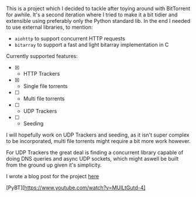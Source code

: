 This is a project which I decided to tackle after toying around with BitTorrent for awhile. It's a second iteration where I tried to make it a bit tidier and extensible using preferably only the Python standard lib. In the end I needed to use external libraries, to mention:
- `aiohttp` to support concurrent HTTP requests
- `bitarray` to support a fast and light bitarray implementation in C

Currently supported features:
- [x] - HTTP Trackers
- [x] - Single file torrents
- [ ] - Multi file torrents
- [ ] - UDP Trackers
- [ ] - Seeding

I will hopefully work on UDP Trackers and seeding, as it isn't super complex to be incorporated, multi file torrents might require a bit more work however.

For UDP Trackers the great deal is finding a concurrent library capable of doing DNS queries and async UDP sockets, which might aswell be built from the ground up given it's simplicity.

I wrote a blog post for the project [here](https://gazev.com/bittorrent)

[PyBT][https://www.youtube.com/watch?v=MUlLtGutd-4]